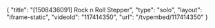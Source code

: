 {
    "title": "[1508436091] Rock n Roll Stepper",
    "type": "solo",
    "layout": "iframe-static",
    "videoId": "117414350",
    "url": "\/tvpembed\/117414350"
}